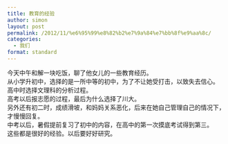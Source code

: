 ```yaml
---
title: 教育的经验
author: simon
layout: post
permalink: /2012/11/%e6%95%99%e8%82%b2%e7%9a%84%e7%bb%8f%e9%aa%8c/
categories:
  - 我们
format: standard
---
```

今天中午和解一块吃饭，聊了他女儿的一些教育经历。  
从小学升初中，选择的是一所中等的初中，为了不让她受打击，以致失去信心。  
高中时选择文理科的分析过程。  
高考以后报志愿的过程，最后为什么选择了川大。  
另外还有初二时，成绩滑坡，和妈妈关系恶化，后来在她自己管理自己的情况下，才慢慢回复。  
中考以后，暑假提前复习了初中的内容，在高中的第一次摸底考试得到第三。  
这些都是很好的经验。以后要好好研究。